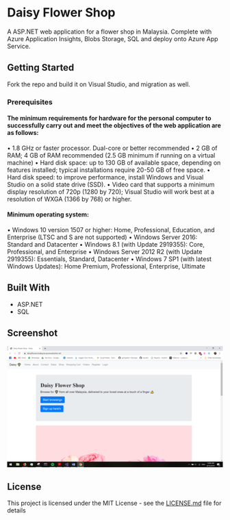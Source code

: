 # Daisy Flower Shop

A ASP.NET web application for a flower shop in Malaysia. Complete with Azure Application Insights, Blobs Storage, SQL and deploy onto Azure App Service. 
## Getting Started

Fork the repo and build it on Visual Studio, and migration as well.

### Prerequisites
#### The minimum requirements for hardware for the personal computer to successfully carry out and meet the objectives of the web application are as follows:
•	1.8 GHz or faster processor. Dual-core or better recommended
•	2 GB of RAM; 4 GB of RAM recommended (2.5 GB minimum if running on a virtual machine)
•	Hard disk space: up to 130 GB of available space, depending on features installed; typical installations require 20-50 GB of free space.
•	Hard disk speed: to improve performance, install Windows and Visual Studio on a solid state drive (SSD).
•	Video card that supports a minimum display resolution of 720p (1280 by 720); Visual Studio will work best at a resolution of WXGA (1366 by 768) or higher.

#### Minimum operating system:
•	Windows 10 version 1507 or higher: Home, Professional, Education, and Enterprise (LTSC and S are not supported)
•	Windows Server 2016: Standard and Datacenter
•	Windows 8.1 (with Update 2919355): Core, Professional, and Enterprise
•	Windows Server 2012 R2 (with Update 2919355): Essentials, Standard, Datacenter
•	Windows 7 SP1 (with latest Windows Updates): Home Premium, Professional, Enterprise, Ultimate

## Built With

* ASP.NET
* SQL

## Screenshot

![Homepage](https://github.com/georgeblu1/DaisyFlowerShop/blob/master/Daisy/wwwroot/images/screenshot.png)

## License

This project is licensed under the MIT License - see the [LICENSE.md](LICENSE.md) file for details

